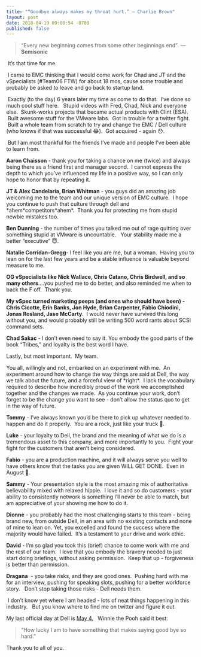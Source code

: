 ```yaml
---
title: "“Goodbye always makes my throat hurt.” – Charlie Brown"
layout: post
date: 2018-04-19 09:00:54 -0700
published: false
---
```

> “Every new beginning comes from some other beginnings end”  — **Semisonic**

 It’s that time for me.   

 I came to EMC thinking that I would come work for Chad and JT and the vSpecialists (#Team06 FTW) for about 18 mos, cause some trouble and probably be asked to leave and go back to startup land.  

 Exactly (to the day) 6 years later my time as come to do that.  I’ve done so much cool stuff here.   Stupid videos with Fred, Chad, Nick and everyone else.  Skunk-works projects that became actual products with Clint (ESA).  Built awesome stuff for the VMware labs.  Got in trouble for a twitter fight.  Built a whole team from scratch to try and change the EMC / Dell culture (who knows if that was successful 😂).  Got acquired - again 😯. 

 But I am most thankful for the friends I’ve made and people I’ve been able to learn from.  

**Aaron Chaisson** - thank you for taking a chance on me (twice) and always being there as a friend first and manager second.  I cannot express the depth to which you’ve influenced my life in a positive way, so I can only hope to honor that by repeating it.  

**JT & Alex Candelaria, Brian Whitman** - you guys did an amazing job welcoming me to the team and our unique version of EMC culture.  I hope you continue to push that culture through dell and \*ahem\*competitors\*ahem\*.  Thank you for protecting me from stupid newbie mistakes too.  

**Ben Dunning** - the number of times you talked me out of rage quitting over something stupid at VMware is uncountable.   Your stability made me a better “executive” 😇.  

**Natalie Corridan-Gregg**- I feel like you are me, but a woman.  Having you to lean on for the last few years and be a stable influence is valuable beyond measure to me.  

**OG vSpecialists like Nick Wallace, Chris Catano, Chris Birdwell, and so many others**....you pushed me to do better, and also reminded me when to back the F off.  Thank you.   

**My vSpec turned marketing peeps (and ones who should have been) - Chris Cicotte, Erin Banks, Jon Hyde, Brian Carpenter, Fabio Chiodini, Jonas Rosland, Jase McCarty**.  I would never have survived this long without you, and would probably still be writing 500 word rants about SCSI command sets.  

**Chad Sakac** - I don’t even need to say it. You embody the good parts of the book “Tribes,” and loyalty is the best word I have.  

Lastly, but most important.  My team.  

You all, willingly and not, embarked on an experiment with me.  An experiment around how to change the way things are said at Dell, the way we talk about the future, and a forceful view of \*right\*.  I lack the vocabulary required to describe how incredibly proud of the work we accomplished together and the changes we made.  As you continue your work, don’t forget to be the change you want to see - don’t allow the status quo to get in the way of future.  

**Tommy** - I’ve always known you’d be there to pick up whatever needed to happen and do it properly.  You are a rock, just like your truck 🤣.  

**Luke** - your loyalty to Dell, the brand and the meaning of what we do is a tremendous asset to this company, and more importantly to you.  Fight your fight for the customers that aren’t being considered.  

**Fabio** - you are a production machine, and it will always serve you well to have others know that the tasks you are given WILL GET DONE.  Even in August 😤. 

**Sammy** - Your presentation style is the most amazing mix of authoritative believability mixed with relaxed hippie.  I love it and so do customers - your ability to consistently network is something I’ll never be able to match, but am appreciative of your showing me how to do it.  

**Dionne** - you probably had the most challenging starts to this team - being brand new, from outside Dell, in an area with no existing contacts and none of mine to lean on. Yet, you excelled and found the success where the majority would have failed.  It’s a testament to your drive and work ethic.  

**David** - I’m so glad you took this (brief) chance to come work with me and the rest of our team.  I love that you embody the bravery needed to just start doing briefings, without asking permission.  Keep that up - forgiveness is better than permission.  

**Dragana**  - you take risks, and they are good ones.  Pushing hard with me for an interview, pushing for speaking slots, pushing for a better workforce story.   Don’t stop taking those risks - Dell needs them.   

 I don’t know yet where I am headed - lots of neat things happening in this industry.   But you know where to find me on twitter and figure it out.  

My last official day at Dell is [May 4.](x-apple-data-detectors://5)  
Winnie the Pooh said it best:

> “How lucky I am to have something that makes saying good bye so hard.”

Thank you to all of you.